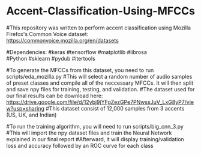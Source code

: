 # Accent-Classification-Using-MFCCs

#This repository was written to perform accent classification using Mozilla Firefox's Common Voice dataset: https://commonvoice.mozilla.org/en/datasets

#Dependencies:
	#keras
	#tensorflow
	#matplotlib
	#librosa	
	#Python
	#sklearn
	#pydub
	#itertools
		
#To generate the MFCCs from this dataset, you need to run scripts/eda_mozilla.py
	#This will select a random number of audio samples of preset classes and compile all of the neccessary MFCCs. It will then split and save npy files for training, testing, and validation.
	#The dataset used for our final results can be download here: https://drive.google.com/file/d/12ybj9jYFgZezGPe7PNwssJuV_LxG8yP7/view?usp=sharing
	#This dataset consist of 12,000 samples from 3 accents (US, UK, and Indian)
	
#To run the training algorithm, you will need to run scripts/big_cnn_3.py
	#This will import the npy dataset files and train the Neural Network explained in our final report
	#Afterward, it will display training/validation loss and accuracy followed by an ROC curve for each class

#
